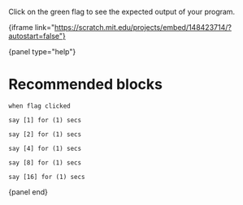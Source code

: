 Click on the green flag to see the expected output of your program.

{iframe link="https://scratch.mit.edu/projects/embed/148423714/?autostart=false"}

{panel type="help"}

# Recommended blocks

```scratch
when flag clicked

say [1] for (1) secs

say [2] for (1) secs

say [4] for (1) secs

say [8] for (1) secs

say [16] for (1) secs
```

{panel end}
